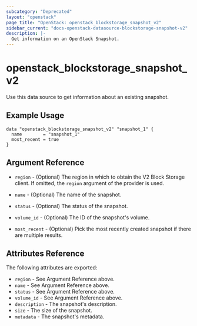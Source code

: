 ```yaml
---
subcategory: "Deprecated"
layout: "openstack"
page_title: "OpenStack: openstack_blockstorage_snapshot_v2"
sidebar_current: "docs-openstack-datasource-blockstorage-snapshot-v2"
description: |-
  Get information on an OpenStack Snapshot.
---
```


# openstack\_blockstorage\_snapshot\_v2

Use this data source to get information about an existing snapshot.

## Example Usage

```hcl
data "openstack_blockstorage_snapshot_v2" "snapshot_1" {
  name        = "snapshot_1"
  most_recent = true
}
```

## Argument Reference

* `region` - (Optional) The region in which to obtain the V2 Block Storage
    client. If omitted, the `region` argument of the provider is used.

* `name` - (Optional) The name of the snapshot.

* `status` - (Optional) The status of the snapshot.

* `volume_id` - (Optional) The ID of the snapshot's volume.

* `most_recent` - (Optional) Pick the most recently created snapshot if there
    are multiple results.


## Attributes Reference

The following attributes are exported:

* `region` - See Argument Reference above.
* `name` - See Argument Reference above.
* `status` - See Argument Reference above.
* `volume_id` - See Argument Reference above.
* `description` - The snapshot's description.
* `size` - The size of the snapshot.
* `metadata` - The snapshot's metadata.
